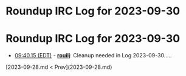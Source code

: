 # Roundup IRC Log for 2023-09-30 #
# Roundup IRC Log for 2023-09-30
* <a href="#09:40.15" id="09:40.15">09:40.15 (EDT)</a> - __[rouilj](https://github.com/rouilj)__: Cleanup needed in Log 2023-09-30.....

<div class="inpage-footer">
[2023-09-28.md < Prev](2023-09-28.md)
</div>
